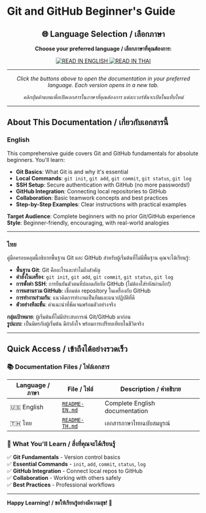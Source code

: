 # Git and GitHub Beginner's Guide

<div align="center">

## 🌐 Language Selection / เลือกภาษา

**Choose your preferred language / เลือกภาษาที่คุณต้องการ:**

<a href="README-EN.md" target="_blank">
  <img src="https://img.shields.io/badge/🇺🇸_READ_IN_ENGLISH-4CAF50?style=for-the-badge&logo=github" alt="READ IN ENGLISH" />
</a>
<a href="README-TH.md" target="_blank">
  <img src="https://img.shields.io/badge/🇹🇭_READ_IN_THAI-FF5722?style=for-the-badge&logo=github" alt="READ IN THAI" />
</a>

---

*Click the buttons above to open the documentation in your preferred language. Each version opens in a new tab.*

*คลิกปุ่มด้านบนเพื่อเปิดเอกสารในภาษาที่คุณต้องการ แต่ละเวอร์ชันจะเปิดในแท็บใหม่*

</div>

---

## About This Documentation / เกี่ยวกับเอกสารนี้

### English
This comprehensive guide covers Git and GitHub fundamentals for absolute beginners. You'll learn:

- **Git Basics**: What Git is and why it's essential
- **Local Commands**: `git init`, `git add`, `git commit`, `git status`, `git log`
- **SSH Setup**: Secure authentication with GitHub (no more passwords!)
- **GitHub Integration**: Connecting local repositories to GitHub
- **Collaboration**: Basic teamwork concepts and best practices
- **Step-by-Step Examples**: Clear instructions with practical examples

**Target Audience**: Complete beginners with no prior Git/GitHub experience  
**Style**: Beginner-friendly, encouraging, with real-world analogies

---

### ไทย
คู่มือครอบคลุมนี้อธิบายพื้นฐาน Git และ GitHub สำหรับผู้เริ่มต้นที่ไม่มีพื้นฐาน คุณจะได้เรียนรู้:

- **พื้นฐาน Git**: Git คืออะไรและทำไมถึงสำคัญ
- **คำสั่งในเครื่อง**: `git init`, `git add`, `git commit`, `git status`, `git log`
- **การตั้งค่า SSH**: การยืนยันตัวตนที่ปลอดภัยกับ GitHub (ไม่ต้องใส่รหัสผ่านอีก!)
- **การผสานรวม GitHub**: เชื่อมต่อ repository ในเครื่องกับ GitHub
- **การทำงานร่วมกัน**: แนวคิดการทำงานเป็นทีมและแนวปฏิบัติที่ดี
- **ตัวอย่างทีละขั้น**: คำแนะนำที่ชัดเจนพร้อมตัวอย่างจริง

**กลุ่มเป้าหมาย**: ผู้เริ่มต้นที่ไม่มีประสบการณ์ Git/GitHub มาก่อน  
**รูปแบบ**: เป็นมิตรกับผู้เริ่มต้น มีกำลังใจ พร้อมการเปรียบเทียบในชีวิตจริง

---

## Quick Access / เข้าถึงได้อย่างรวดเร็ว

### 📚 **Documentation Files / ไฟล์เอกสาร**

| Language / ภาษา | File / ไฟล์                     | Description / คำอธิบาย           |
| --------------- | ------------------------------ | ------------------------------ |
| 🇺🇸 English       | [`README-EN.md`](README-EN.md) | Complete English documentation |
| 🇹🇭 ไทย           | [`README-TH.md`](README-TH.md) | เอกสารภาษาไทยฉบับสมบูรณ์          |

### 🎯 **What You'll Learn / สิ่งที่คุณจะได้เรียนรู้**

✅ **Git Fundamentals** - Version control basics  
✅ **Essential Commands** - `init`, `add`, `commit`, `status`, `log`  
✅ **GitHub Integration** - Connect local repos to GitHub  
✅ **Collaboration** - Working with others safely  
✅ **Best Practices** - Professional workflows  

---

**Happy Learning! / ขอให้เรียนรู้อย่างมีความสุข! 🚀**
